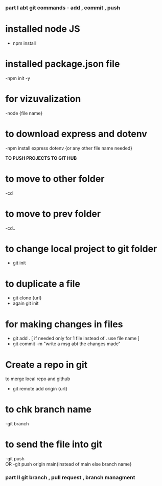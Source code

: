 ### part I abt git commands - add , commit , push  

# installed node JS 
- npm install
# installed package.json file 
-npm init -y
# for vizuvalization
-node {file name}
# to download express and dotenv
 -npm install express dotenv {or any other file name needed}
 
 **TO PUSH PROJECTS TO GIT HUB**
 # to move to other folder 
 -cd 
 # to move to prev folder 
 -cd..
 # to change local project to git folder 
 - git init 
 # to duplicate a file 
 - git clone {url}
 - again git init 
 # for making changes in files 
 - git add . [ if needed only for 1 file instead of . use file name ]
 - git commit -m "write a msg abt the changes made"
 # Create a repo in git 
 to merge local repo and github
 - git remote add origin {url}
  # to chk branch name 
 -git branch
 # to send the file into git 
 -git push  
 OR
 -git push origin main{instead of main else branch name}
 
 ### part II  git branch , pull request , branch managment


